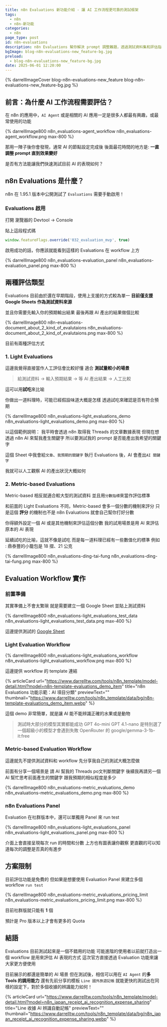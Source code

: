 ```yaml
---
title: n8n Evaluations 新功能介紹 - 讓 AI 工作流程更可靠的測試框架
tags:
  - n8n
  - n8n-新功能
categories:
  - n8n
page_type: post
id: n8n-evaluations
description: n8n Evaluations 幫你解決 prompt 調整難題，透過測試資料集和評估指標，幫助你建立更可靠的 AI 自動化流程。本文將介紹 Light evaluations 和 Metric-based evaluations 兩種評估方式，並分享實際使用經驗。
bgImage: blog-n8n-evaluations-new_feature-bg.jpg
preload:
  - blog-n8n-evaluations-new_feature-bg.jpg
date: 2025-06-01 12:20:00
---
```


{% darrellImageCover blog-n8n-evaluations-new_feature blog-n8n-evaluations-new_feature-bg.jpg %}

## 前言：為什麼 AI 工作流程需要評估？

在 n8n 的應用中，`AI Agent` 或是相關的 AI 應用一定是很多人都最有興趣，或最常使用的功能

{% darrellImage800 n8n_evaluations-agent_workflow n8n_evaluations-agent_workflow.png max-800 %}

那用一陣子後你會發現，通常 AI 的節點設定完成後
後面最花時間的地方是: **一直調整 prompt 直到效果變好**

是否有方法能讓我們快速測試目前 AI 的表現如何？

## n8n Evaluations 是什麼？

n8n 在 1.95.1 版本中公開測試了 `Evaluations` 
需要手動啟用！

### Evaluations 啟用

打開 瀏覽器的 Devtool -> Console

貼上這段程式碼

```javascript
window.featureFlags.override('032_evaluation_mvp', true)
```

啟用成功的話，你應該就能看到這樣的 Evaluations 在 workflow 上方

{% darrellImage800 n8n_evaluations-evaluation_panel n8n_evaluations-evaluation_panel.png max-800 %}

## 兩種評估類型

Evaluations 目前由於還在早期階段，使用上支援的方式較為單一
**目前僅支援 Google Sheets 作為測試資料來源**

並且你需要先輸入你的預期輸出結果
最後再跟 AI 產出的結果做個比較

{% darrellImage800 n8n-evaluations-document_about_2_kind_of_evalutaions n8n_evaluations-document_about_2_kind_of_evalutaions.png max-800 %}

目前有兩種評估方式

### 1. Light Evaluations

這邊我覺得直接當作人工評估會比較好懂
適合 **測試量較小的場景**

> 給測試資料 -> 輸入預期結果 -> 等 AI 產出結果 -> 人工比較

這可以用**試吃**來比喻

你做出一道料理時，可能已經假設味道大概是怎樣
透過試吃來確認是否有符合預期

{% darrellImage800 n8n_evaluations-light_evaluations_demo n8n_evaluations-light_evaluations_demo.png max-800 %}

以這個範例說明：
我平時會透過 n8n 取得我 Threads 的文章數據表現
但現在想透過 n8n AI 來幫我產生關鍵字
所以要測試我的 prompt 是否能產出我希望的關鍵字

這個 Sheet 中我會給`文章`、`我預期的關鍵字`
執行 Evaluations 後，AI 會產出`AI 關鍵字`

我就可以人工觀察 AI 的產出狀況大概如何

### 2. Metric-based Evaluations

Metric-based 相反就適合較大型的測試資料
並且用`分數指標`來當作評估標準

和前面的 Light Evaluations 不同，Metric-based 會多一個分數的機制來評分
只是這個 **評分** 的機制也不是 n8n Evaluations 就會自己幫你打好分數

你得額外設定一個 AI 或是其他機制來評估這個分數
我的試用場景是用 AI 來評估原本的 AI 表現

延續試吃的比喻，這就不像是試吃
而是每一道料理已經有一些數值化的標準
例如 : 鼎泰豐的小籠包是 18 摺、21 公克

{% darrellImage800 n8n_evaluations-ding-tai-fung n8n_evaluations-ding-tai-fung.png max-800 %}

## Evaluation Workflow 實作

### 前置準備

其實準備上不會太繁瑣
就是需要建立一個 Google Sheet 並貼上測試資料

{% darrellImage800 n8n_evaluations-light_evaluations_test_data n8n_evaluations-light_evaluations_test_data.png max-400 %}

這邊提供測試的 [Google Sheet](https://docs.google.com/spreadsheets/d/1GbBAstiyRiC8Dqri59wDRgeCRVNwWotokpcqCa0WhY8/copy)

### Light Evaluation Workflow

{% darrellImage800 n8n_evaluations-light_evaluations_workflow n8n_evaluations-light_evaluations_workflow.png max-800 %}

這邊提供 workflow 的 template 連結


{% articleCard 
  url="https://www.darrelltw.com/tools/n8n_template/model-detail.html?model=n8n-template-evaluations_demo_item" 
  title="n8n Evaluations 功能示範：AI 項目分類" 
  previewText="" 
  thumbnail="https://www.darrelltw.com/tools/n8n_template/data/bg/n8n-template-evaluations_demo_item.webp" 
%}

這個 demo 非常簡單，就是讓 AI 能不能辨識正確的水果或是動物

<div style="padding:0;position:relative;"><iframe src="https://player.vimeo.com/video/1089326426?badge=0&&amp;autopause=0&amp;player_id=0&amp;app_id=58479&amp;byline=false&amp;title=false&amp;muted=true" frameborder="0" allow="autoplay; fullscreen; picture-in-picture; clipboard-write" style="position:absolute;top:0;left:0;width:100%;height:100%;" title="n8n-evaluations-demo-動物水果"></iframe></div><script async src="https://player.vimeo.com/api/player.js"></script>

> 測試時大部分的模型其實都能成功 
> GPT 4o-mini
> GPT 4.1-nano
> 是特別選了一個超級小的模型才會遇到失敗
> OpenRouter 的 google/gemma-3-1b-it:free

### Metric-based Evaluation Workflow

這邊就先不提供測試資料和 workflow
先分享我自己的測試大概怎麼做

前面有分享一個場景是
請 AI 幫我的 Threads po文判斷關鍵字
後續我再請另一個 AI 幫忙思考前面產生的關鍵字
跟我預期的相似程度是多少

{% darrellImage800 n8n_evaluations-metric_evaluations_demo n8n_evaluations-metric_evaluations_demo.png max-800 %}


### n8n Evaluations Panel

Evaluation 在社群版本中，還可以單獨用 Panel 來 run test

{% darrellImage800 n8n_evaluations-light_evaluations_panel n8n_evaluations-light_evaluations_panel.png max-800 %}

介面上會直接呈現每次 run 的時間和分數
上方也有圖表讓你觀察
更直觀的可以知道每次的調整是否真的有進步

## 方案限制

目前評估功能是免費的
但如果是想要使用 Evaluation Panel 來建立多個 workflow `run test`

{% darrellImage800 n8n_evaluations-metric_evaluations_pricing_limit n8n_evaluations-metric_evaluations_pricing_limit.png max-800 %}

目前社群版就只能有 **1** 個

預計是 Pro 版本以上才會有更多的 Quota

## 結語

Evaluations 目前測試起來是一個不錯用的功能
可能進階的使用者以前就打造出一個 workflow 是用來評估 AI 表現的方式
這次官方直接透過 Evaluation 功能來讓大家更方便使用

目前展示的都還是簡單的 AI 場景
但在測試後，相信可以用在 `AI Agent` 的**多 Tools 的調用能力**
還有先前分享的模板 `Line 國外旅遊記帳`
就能更快的測試出在同樣的設定下，對於多個收據的辨識能力如何！

{% articleCard 
  url="https://www.darrelltw.com/tools/n8n_template/model-detail.html?model=n8n_japan_receipt_ai_recognition_expense_sharing" 
  title="Line 收據 AI 辨識自動記帳" 
  previewText="" 
  thumbnail="https://www.darrelltw.com/tools/n8n_template/data/bg/n8n_japan_receipt_ai_recognition_expense_sharing.webp" 
%}
